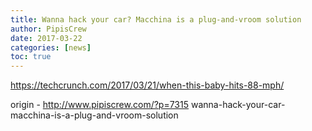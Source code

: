 ```yaml
---
title: Wanna hack your car? Macchina is a plug-and-vroom solution
author: PipisCrew
date: 2017-03-22
categories: [news]
toc: true
---
```


https://techcrunch.com/2017/03/21/when-this-baby-hits-88-mph/

origin - http://www.pipiscrew.com/?p=7315 wanna-hack-your-car-macchina-is-a-plug-and-vroom-solution